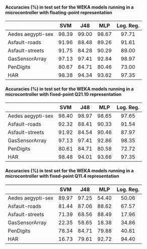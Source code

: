 #### Accuracies (%) in test set for the WEKA models running in a microcontroller with floating-point representation
|                   |  SVM  |  J48  |  MLP  | Log. Reg. |
|-------------------|:-----:|:-----:|:-----:|:--------:|
| Aedes aegypti-sex | 98.39 | 99.00 | 98.67 |   97.71  |
| Asfault-roads     | 91.96 | 88.48 | 89.26 |   91.61  |
| Asfault-streets   | 91.75 | 84.28 | 90.29 |   89.00  |
| GasSensorArray    | 97.13 | 97.41 | 92.84 |   98.97  |
| PenDigits         | 80.67 | 84.71 | 80.46 |   73.00  |
| HAR               | 98.38 | 94.34 | 93.62 |   97.35  |

#### Accuracies (%) in test set for the WEKA models running in a microcontroller with fixed-point Q21.10 representation
|                   |  SVM  |  J48  |  MLP  | Log. Reg. |
|-------------------|:-----:|:-----:|:-----:|:--------:|
| Aedes aegypti-sex | 98.40 | 98.97 | 98.65 |   97.65  |
| Asfault-roads     | 92.32 | 88.41 | 90.33 |   91.54  |
| Asfault-streets   | 91.92 | 84.54 | 90.46 |   87.97  |
| GasSensorArray    | 97.13 | 97.41 | 92.86 |   98.35  |
| PenDigits         | 80.61 | 84.71 | 80.58 |   72.72  |
| HAR               | 98.48 | 94.01 | 93.66 |   97.35  |

#### Accuracies (%) in test set for the WEKA models running in a microcontroller with fixed-point Q11.4 representation
|                   |  SVM  |  J48  |  MLP  | Log. Reg. |
|-------------------|:-----:|:-----:|:-----:|:--------:|
| Aedes aegypti-sex | 89.97 | 97.25 | 54.40 |   50.06  |
| Asfault-roads     | 81.44 | 87.06 | 88.62 |   67.57  |
| Asfault-streets   | 71.39 | 68.56 | 88.49 |   17.96  |
| GasSensorArray    | 22.35 | 58.65 | 18.38 |   34.86  |
| PenDigits         | 78.34 | 84.71 | 79.88 |   40.81  |
| HAR               | 16.73 | 79.61 | 92.72 |   94.40  |
